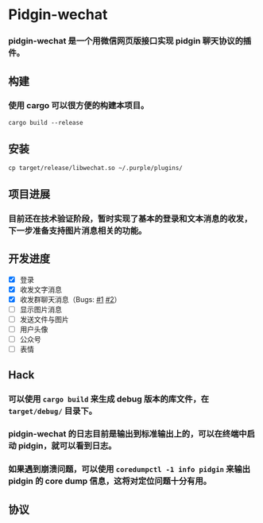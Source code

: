 # Pidgin-wechat
### pidgin-wechat 是一个用微信网页版接口实现 pidgin 聊天协议的插件。

## 构建
### 使用 cargo 可以很方便的构建本项目。
```
cargo build --release
```

## 安装
```
cp target/release/libwechat.so ~/.purple/plugins/
```

## 项目进展
### 目前还在技术验证阶段，暂时实现了基本的登录和文本消息的收发，下一步准备支持图片消息相关的功能。

## 开发进度
- [x] 登录
- [x] 收发文字消息
- [x] 收发群聊天消息（Bugs: [#1](https://github.com/sbwtw/pidgin-wechat/issues/1) [#2](https://github.com/sbwtw/pidgin-wechat/issues/2)）
- [ ] 显示图片消息
- [ ] 发送文件与图片
- [ ] 用户头像
- [ ] 公众号
- [ ] 表情

## Hack
### 可以使用 `cargo build` 来生成 debug 版本的库文件，在 `target/debug/` 目录下。
### pidgin-wechat 的日志目前是输出到标准输出上的，可以在终端中启动 pidgin，就可以看到日志。
### 如果遇到崩溃问题，可以使用 `coredumpctl -1 info pidgin` 来输出 pidgin 的 core dump 信息，这将对定位问题十分有用。

## 协议
